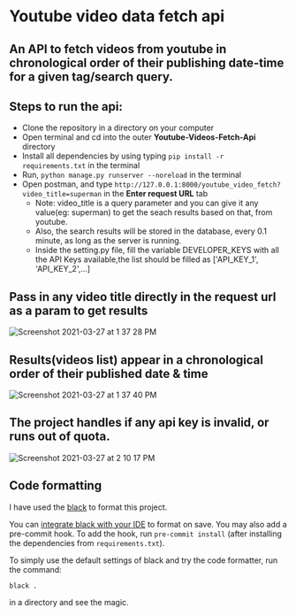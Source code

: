 # Youtube video data fetch api

## An API to fetch videos from youtube in chronological order of their publishing date-time for a given tag/search query.

## Steps to run the api:
  * Clone the repository in a directory on your computer
  * Open terminal and cd into the outer <b>Youtube-Videos-Fetch-Api</b> directory
  * Install all dependencies by using typing `pip install -r requirements.txt` in the terminal
  * Run, `python manage.py runserver --noreload` in the terminal
  * Open postman, and type `http://127.0.0.1:8000/youtube_video_fetch?video_title=superman` in the <b>Enter request URL</b> tab
    * Note: video_title is a query parameter and you can give it any value(eg: superman) to get the seach results based on that, from youtube.
    * Also, the search results will be stored in the database, every 0.1 minute, as long as the server is running.
    * Inside the setting.py file, fill the variable DEVELOPER_KEYS with all the API Keys available,the list should be filled as ['API_KEY_1', 'API_KEY_2',...]

## Pass in any video title directly in the request url as a param to get results
![Screenshot 2021-03-27 at 1 37 28 PM](https://user-images.githubusercontent.com/31995793/112714699-94da3600-8f01-11eb-8494-02c406b1956c.png)

## Results(videos list) appear in a chronological order of their published date & time
![Screenshot 2021-03-27 at 1 37 40 PM](https://user-images.githubusercontent.com/31995793/112714706-9ad01700-8f01-11eb-96a9-789845aba6bc.png)
  
  
## The project handles if any api key is invalid, or runs out of quota.
![Screenshot 2021-03-27 at 2 10 17 PM](https://user-images.githubusercontent.com/31995793/112715438-306da580-8f06-11eb-8d75-fa685b7b32a8.png)

## Code formatting

I have used the [black](https://black.readthedocs.io/en/stable/) to format this project.

You can [integrate black with your IDE](https://black.readthedocs.io/en/stable/editor_integration.html) to format on save. You may also add a pre-commit hook. To add the hook, run `pre-commit install` (after installing the dependencies from `requirements.txt`).

To simply use the default settings of black and try the code formatter, run the command:
```
black .
```
in a directory and see the magic.
